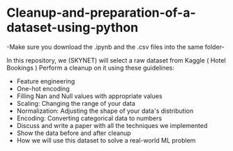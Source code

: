 # Cleanup-and-preparation-of-a-dataset-using-python

-Make sure you download the .ipynb and the .csv files into the same folder-

In this repository, we (SKYNET) will select a raw dataset from Kaggle  ( Hotel Bookings )
Perform a cleanup on it using these guidelines:
- Feature engineering
- One-hot encoding
- Filling Nan and Null values with appropriate values
- Scaling: Changing the range of your data
- Normalization: Adjusting the shape of your data's distribution
- Encoding: Converting categorical data to numbers
- Discuss and write a paper with all the techniques we implemented
- Show the data before and after cleanup
- How we will use this dataset to solve a real-world ML problem
